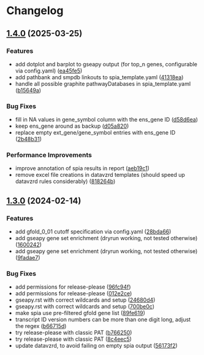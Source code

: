 # Changelog

## [1.4.0](https://github.com/dlaehnemann/rna-seq-conservative-fold-change-without-replicates/compare/v1.3.0...v1.4.0) (2025-03-25)


### Features

* add dotplot and barplot to gseapy output (for top_n genes, configurable via config.yaml) ([ea45fe5](https://github.com/dlaehnemann/rna-seq-conservative-fold-change-without-replicates/commit/ea45fe5cc71a048a98a3a5cc8b37f147935c2487))
* add pathbank and smpdb linkouts to spia_template.yaml ([41318ea](https://github.com/dlaehnemann/rna-seq-conservative-fold-change-without-replicates/commit/41318ea59505fcb90d7e1738bb60eba0f4dcc5be))
* handle all possible graphite pathwayDatabases in spia_template.yaml ([b15649a](https://github.com/dlaehnemann/rna-seq-conservative-fold-change-without-replicates/commit/b15649ad16d07fb18a62a3e11594c6d6e3d9776d))


### Bug Fixes

* fill in NA values in gene_symbol column with the ens_gene ID ([d58d6ea](https://github.com/dlaehnemann/rna-seq-conservative-fold-change-without-replicates/commit/d58d6ea7dc1aab594df736224ddd284dde245f71))
* keep ens_gene around as backup ([d05a820](https://github.com/dlaehnemann/rna-seq-conservative-fold-change-without-replicates/commit/d05a82010689abf6a4d06225dbceb5ae2a5ba07d))
* replace empty ext_gene/gene_symbol entries with ens_gene ID ([2b48b31](https://github.com/dlaehnemann/rna-seq-conservative-fold-change-without-replicates/commit/2b48b3151daf3404ae9cd54317306ec779c4db8c))


### Performance Improvements

* improve annotation of spia results in report ([aeb19c1](https://github.com/dlaehnemann/rna-seq-conservative-fold-change-without-replicates/commit/aeb19c1d313a2c45f32797d33ab39a317f36b897))
* remove excel file creations in datavzrd templates (should speed up datavzrd rules considerably) ([818264b](https://github.com/dlaehnemann/rna-seq-conservative-fold-change-without-replicates/commit/818264b46074c2ae035df6676257ac0247ef96e6))

## [1.3.0](https://github.com/dlaehnemann/rna-seq-conservative-fold-change-without-replicates/compare/v1.2.0...v1.3.0) (2024-02-14)


### Features

* add gfold_0_01 cutoff specification via config.yaml ([28bda66](https://github.com/dlaehnemann/rna-seq-conservative-fold-change-without-replicates/commit/28bda6604ce53fd10395c24cbd059460aacaebad))
* add gseapy gene set enrichment (dryrun working, not tested otherwise) ([1600242](https://github.com/dlaehnemann/rna-seq-conservative-fold-change-without-replicates/commit/16002427322631445fceca7ab6c6eb24db8087ec))
* add gseapy gene set enrichment (dryrun working, not tested otherwise) ([9fadae7](https://github.com/dlaehnemann/rna-seq-conservative-fold-change-without-replicates/commit/9fadae7b0737355830a23fa99af705bd039d15f0))


### Bug Fixes

* add permissions for release-please ([96fc94f](https://github.com/dlaehnemann/rna-seq-conservative-fold-change-without-replicates/commit/96fc94f2adf53b562b3c14ba8ba912b5c7b493e6))
* add permissions for release-please ([012e2ce](https://github.com/dlaehnemann/rna-seq-conservative-fold-change-without-replicates/commit/012e2ce748cb64a0f72e44df0256da4abeb4ded8))
* gseapy.rst with correct wildcards and setup ([24680d4](https://github.com/dlaehnemann/rna-seq-conservative-fold-change-without-replicates/commit/24680d408694c6f3ad2f6050d222981dde65017c))
* gseapy.rst with correct wildcards and setup ([700be0c](https://github.com/dlaehnemann/rna-seq-conservative-fold-change-without-replicates/commit/700be0cf09b740677582a3fde0f91b60f5b0278a))
* make spia use pre-filtered gfold gene list ([89fe619](https://github.com/dlaehnemann/rna-seq-conservative-fold-change-without-replicates/commit/89fe619541120959a23dc5cf53f6430480adbc0c))
* transcript ID version numbers can be more than one digit long, adjust the regex ([b66715d](https://github.com/dlaehnemann/rna-seq-conservative-fold-change-without-replicates/commit/b66715dfd40e6fdbb95cec9a873e39f92495b604))
* try release-please with classic PAT ([b766250](https://github.com/dlaehnemann/rna-seq-conservative-fold-change-without-replicates/commit/b76625096f9b85925fb7e6004977e0a37e9723a8))
* try release-please with classic PAT ([8c4eec5](https://github.com/dlaehnemann/rna-seq-conservative-fold-change-without-replicates/commit/8c4eec5bc6d81e2fa79f178d755cdc4d3de1cc56))
* update datavzrd, to avoid failing on empty spia output ([56173f2](https://github.com/dlaehnemann/rna-seq-conservative-fold-change-without-replicates/commit/56173f2c5e82407405a965aa9d3a98d3c7cc8673))

